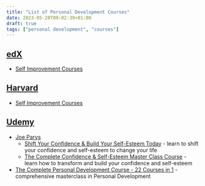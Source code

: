 ```yaml
---
title: "List of Personal Development Courses"
date: 2023-05-28T09:02:39+01:00
draft: true
tags: ["personal development", "courses"]
---
```

## [edX](https://www.edx.org/)
- [Self Improvement Courses](https://www.edx.org/learn/self-improvement/)

## [Harvard](https://pll.harvard.edu/)
- [Self Improvement Courses](https://pll.harvard.edu/subject/self-improvement/)

## [Udemy](https://www.udemy.com/)
- [Joe Parys](https://www.udemy.com/user/josephparys/)
  - [Shift Your Confidence & Build Your Self-Esteem Today](https://www.udemy.com/course/unofficial-shift-your-confidence-and-self-esteem-complete-udemy-course/) - learn to shift your confidence and self-esteem to change your life
  - [The Complete Confidence & Self-Esteem Master Class Course](https://www.udemy.com/course/confidence-course/) - learn how to transform and build your confidence and self-esteem
- [The Complete Personal Development Course - 22 Courses in 1](https://www.udemy.com/course/the-complete-personal-development-course/) - comprehensive masterclass in Personal Development
